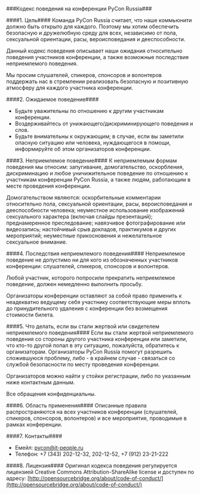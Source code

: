 ###Кодекс поведения на конференции PyCon Russia###

####1. Цель####
Команда PyCon Russia считает, что наше коммьюнити должно быть открыто для каждого. Поэтому мы хотим обеспечить безопасную и дружелюбную среду для всех, независимо от пола, сексуальной ориентации, расы, вероисповедания и дееспособности.

Данный кодекс поведения описывает наши ожидания относительно поведения участников конференции, а также возможные последствия неприемлемого поведения.

Мы просим слушателей, спикеров, спонсоров и волонтеров поддержать нас в стремлении реализовать безопасную и позитивную атмосферу для каждого участника конференции.

####2. Ожидаемое поведение####
- Будьте уважительны по отношению к другим участникам конференции.
- Воздерживайтесь от унижающего/дискриминирующего поведения и слов.
- Будьте внимательны к окружающим; в случае, если вы заметили опасную ситуацию или человека, нуждающегося в помощи, информируйте об этом организаторов конференции. 

####3. Неприемлемое поведение####
К неприемлемым формам поведения мы относим: запугивание, домогательство, оскорбления, дискриминацию и любое уничижительное поведение по отношению к участникам конференции PyCon Russia, а также людям, работающим в месте проведения конференции.

Домогательством являются: оскорбительные комментарии относительно пола, сексуальной ориентации, расы, вероисповедания и дееспособности человека; неуместное использование изображений сексуального характера (включая слайды презентаций); преднамеренное преследование; навязчивое фотографирование или видеозапись; настойчивый срыв докладов, практикумов и других мероприятий; неуместные прикосновения и нежелательное сексуальное внимание.

####4. Последствия неприемлемого поведения####
Неприемлемое поведение не допустимо ни для кого из обозначенных участников конференции: слушателей, спикеров, спонсоров и волонтеров. 

Любой участник, которого попросили прекратить неприемлемое поведение, должен немедленно выполнить просьбу.

Организаторы конференции оставляют за собой право применить к неадекватно ведущему себя участнику соответствующие меры вплоть до принудительного удаления с конференции без возмещения стоимости билета.

####5. Что делать, если вы стали жертвой или свидетелем неприемлемого поведения####
Если вы стали жертвой неприемлемого поведения со стороны другого участника конференции или заметили, что кто-то другой попал в эту ситуацию, пожалуйста, обратитесь к организаторам. Организаторы PyCon Russia помогут разрешить сложившуюся проблему, либо - в крайнем случае - связаться со службой безопасности по месту проведения конференции.

Организаторов можно найти у стойки регистрации, либо по указанным ниже контактным данным.

Все обращения конфиденциальны. 

####6. Область применения####
Описанные правила распространяются на всех участников конференции (слушателей, спикеров, спонсоров, волонтеров) и все мероприятия, проводимые в рамках конференции.

####7. Контакты####
- Емейл: pycon@it-people.ru
- Телефон: +7 (343) 202-12-32, 202-12-52, +7 (912) 23-21-222

####8. Лицензия####
Оригинал кодекса поведения регулируется лицензией Creative Commons Attribution-ShareAlike license и доступен по адресу: [http://opensourcebridge.org/about/code-of-conduct/](http://opensourcebridge.org/about/code-of-conduct/)
